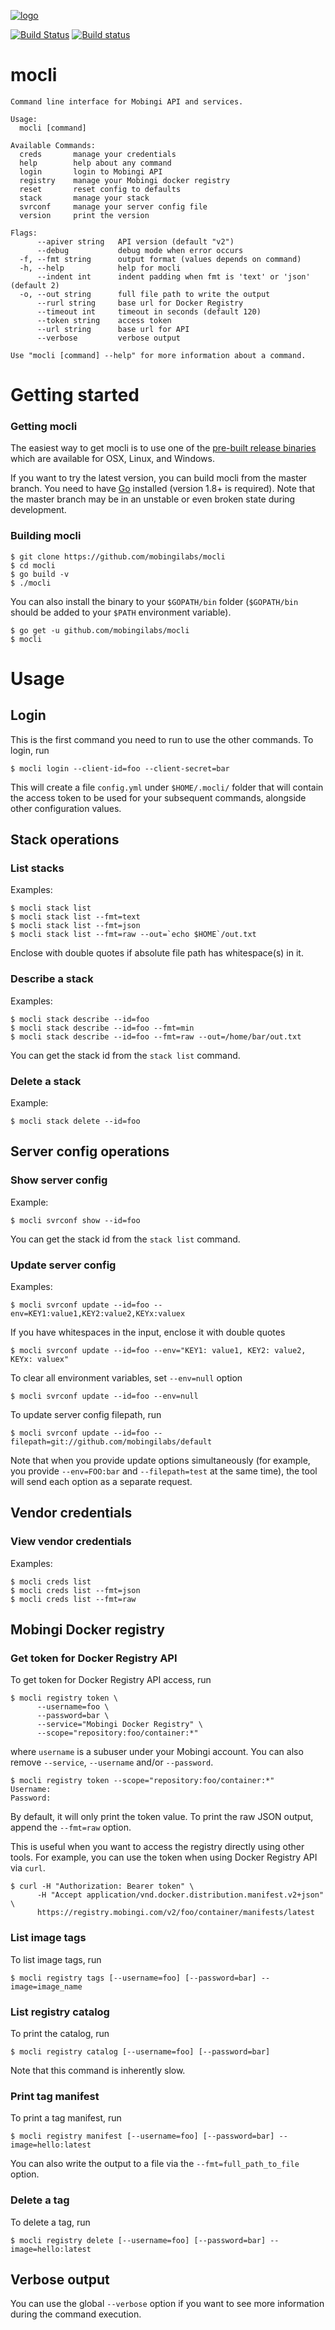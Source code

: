 [![logo](./logos/mobinginewlogo.png)](https://mobingi.co.jp/)

[![Build Status](https://travis-ci.org/mobingilabs/mocli.svg?branch=master)](https://travis-ci.org/mobingilabs/mocli)
[![Build status](https://ci.appveyor.com/api/projects/status/hv1y1n3oku9frxye?svg=true)](https://ci.appveyor.com/project/flowerinthenight/mocli)

# mocli

```
Command line interface for Mobingi API and services.

Usage:
  mocli [command]

Available Commands:
  creds       manage your credentials
  help        help about any command
  login       login to Mobingi API
  registry    manage your Mobingi docker registry
  reset       reset config to defaults
  stack       manage your stack
  svrconf     manage your server config file
  version     print the version

Flags:
      --apiver string   API version (default "v2")
      --debug           debug mode when error occurs
  -f, --fmt string      output format (values depends on command)
  -h, --help            help for mocli
      --indent int      indent padding when fmt is 'text' or 'json' (default 2)
  -o, --out string      full file path to write the output
      --rurl string     base url for Docker Registry
      --timeout int     timeout in seconds (default 120)
      --token string    access token
      --url string      base url for API
      --verbose         verbose output

Use "mocli [command] --help" for more information about a command.
```

# Getting started

### Getting mocli

The easiest way to get mocli is to use one of the [pre-built release binaries](https://github.com/mobingilabs/mocli/releases) which are available for OSX, Linux, and Windows.

If you want to try the latest version, you can build mocli from the master branch. You need to have [Go](https://golang.org/) installed (version 1.8+ is required). Note that the master branch may be in an unstable or even broken state during development.

### Building mocli

```
$ git clone https://github.com/mobingilabs/mocli
$ cd mocli
$ go build -v
$ ./mocli
```

You can also install the binary to your `$GOPATH/bin` folder (`$GOPATH/bin` should be added to your `$PATH` environment variable). 

```
$ go get -u github.com/mobingilabs/mocli
$ mocli
```

# Usage

## Login

This is the first command you need to run to use the other commands. To login, run

```
$ mocli login --client-id=foo --client-secret=bar
```

This will create a file `config.yml` under `$HOME/.mocli/` folder that will contain the access token to be used for your subsequent commands, alongside other configuration values.

## Stack operations

### List stacks

Examples:

```
$ mocli stack list
$ mocli stack list --fmt=text
$ mocli stack list --fmt=json
$ mocli stack list --fmt=raw --out=`echo $HOME`/out.txt
```

Enclose with double quotes if absolute file path has whitespace(s) in it.

### Describe a stack

Examples:

```
$ mocli stack describe --id=foo
$ mocli stack describe --id=foo --fmt=min
$ mocli stack describe --id=foo --fmt=raw --out=/home/bar/out.txt
```

You can get the stack id from the `stack list` command.

### Delete a stack

Example:

```
$ mocli stack delete --id=foo
```

## Server config operations

### Show server config

Example:

```
$ mocli svrconf show --id=foo
```

You can get the stack id from the `stack list` command.

### Update server config

Examples:

```
$ mocli svrconf update --id=foo --env=KEY1:value1,KEY2:value2,KEYx:valuex
```

If you have whitespaces in the input, enclose it with double quotes

```
$ mocli svrconf update --id=foo --env="KEY1: value1, KEY2: value2, KEYx: valuex"
```

To clear all environment variables, set `--env=null` option

```
$ mocli svrconf update --id=foo --env=null
```

To update server config filepath, run

```
$ mocli svrconf update --id=foo --filepath=git://github.com/mobingilabs/default
```

Note that when you provide update options simultaneously (for example, you provide `--env=FOO:bar` and `--filepath=test` at the same time), the tool will send each option as a separate request.

## Vendor credentials

### View vendor credentials

Examples:

```
$ mocli creds list
$ mocli creds list --fmt=json
$ mocli creds list --fmt=raw
```

## Mobingi Docker registry

### Get token for Docker Registry API

To get token for Docker Registry API access, run

```
$ mocli registry token \
      --username=foo \
      --password=bar \
      --service="Mobingi Docker Registry" \
      --scope="repository:foo/container:*"
```

where `username` is a subuser under your Mobingi account. You can also remove `--service`, `--username` and/or `--password`.

```
$ mocli registry token --scope="repository:foo/container:*"
Username:
Password:
```

By default, it will only print the token value. To print the raw JSON output, append the `--fmt=raw` option.
 
This is useful when you want to access the registry directly using other tools. For example, you can use the token when using Docker Registry API via `curl`.

```
$ curl -H "Authorization: Bearer token" \
      -H "Accept application/vnd.docker.distribution.manifest.v2+json" \
      https://registry.mobingi.com/v2/foo/container/manifests/latest
```

### List image tags

To list image tags, run

```
$ mocli registry tags [--username=foo] [--password=bar] --image=image_name
```

### List registry catalog

To print the catalog, run

```
$ mocli registry catalog [--username=foo] [--password=bar]
```

Note that this command is inherently slow.

### Print tag manifest

To print a tag manifest, run

```
$ mocli registry manifest [--username=foo] [--password=bar] --image=hello:latest
```

You can also write the output to a file via the `--fmt=full_path_to_file` option.

### Delete a tag

To delete a tag, run

```
$ mocli registry delete [--username=foo] [--password=bar] --image=hello:latest
```

## Verbose output

You can use the global `--verbose` option if you want to see more information during the command execution.
